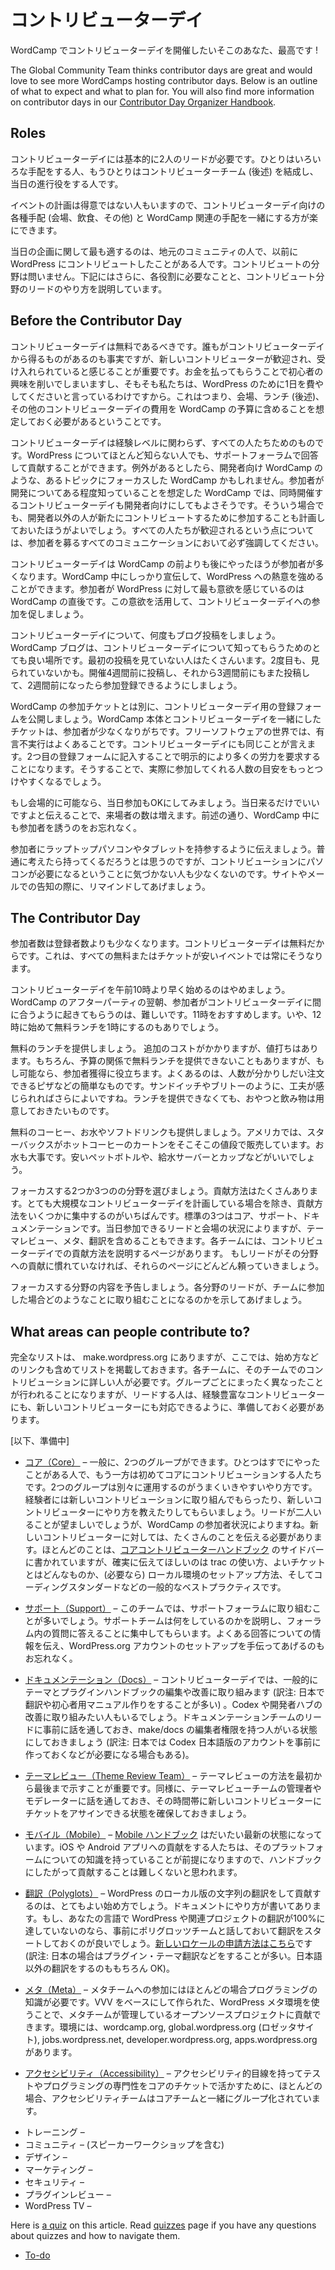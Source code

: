 <!--
# Contributor Day
-->
# コントリビューターデイ

<!--
So you want to host a contributor day at your WordCamp. Awesome!
-->
WordCamp でコントリビューターデイを開催したいそこのあなた、最高です !

The Global Community Team thinks contributor days are great and would love to see more WordCamps hosting contributor days. Below is an outline of what to expect and what to plan for. You will also find more information on contributor days in our [Contributor Day Organizer Handbook](https://make.wordpress.org/community/handbook/contributor-day/).

## Roles

<!--
Contributor Days generally need two people to lead things: one to organize the logistics and one to organize the contributor teams (see below) and lead the day of the event.
-->
コントリビューターデイには基本的に2人のリードが必要です。ひとりはいろいろな手配をする人、もうひとりはコントリビューターチーム (後述) を結成し、当日の進行役をする人です。

<!--
Event planning is not easy for everyone, so it is easiest to combine the organization of the contributor day logististics (venue, food, etc) with the WordCamp logistics.
-->
イベントの計画は得意ではない人もいますので、コントリビューターデイ向けの各種手配 (会場、飲食、その他) と WordCamp 関連の手配を一緒にする方が楽にできます。

<!--
As far as organizing the day-of, the best person will be someone local to the community who has contributed to WordPress before, regardless of their area of contribution. Further below, we will provide information on exactly what that role entails and how to lead individual areas of contribution.
-->
当日の企画に関して最も適するのは、地元のコミュニティの人で、以前に WordPress にコントリビュートしたことがある人です。コントリビュートの分野は問いません。下記にはさらに、各役割に必要なことと、コントリビュート分野のリードのやり方を説明しています。

## Before the Contributor Day

<!--
Contributor days should be free. While everyone gets value from contributor days, it is important that new contributors feel welcome and invited. Paying to contribute makes them less interested and is not great anyway because we are asking them to give up a day for WordPress. That means you will need to build the cost of the contributor day into your budget, including venue, lunch (see below), and any other expenses.
-->
コントリビューターデイは無料であるべきです。誰もがコントリビューターデイから得るものがあるのも事実ですが、新しいコントリビューターが歓迎され、受け入れられていると感じることが重要です。お金を払ってもらうことで初心者の興味を削いでしまいますし、そもそも私たちは、WordPress のために1日を費やしてくださいと言っているわけですから。これはつまり、会場、ランチ (後述)、その他のコントリビューターデイの費用を WordCamp の予算に含めることを想定しておく必要があるということです。

<!--
Contributor days are for everyone, on every experience level. Even someone who knows very little about WordPress can contribute by answering support questions. The exception is, perhaps, focused WordCamps (i.e. Developer WordCamps) where attendees are expected to know a bit about development, and thus the accompanying contributor day can be mostly developer-focused. Even then, it is useful to have a plan in case new contributors arrive who are not developers. Make sure you emphasize this point in all your communication with potential attendees.
-->
コントリビューターデイは経験レベルに関わらず、すべての人たちためのものです。WordPress についてほとんど知らない人でも、サポートフォーラムで回答して貢献することができます。例外があるとしたら、開発者向け WordCamp のような、あるトピックにフォーカスした WordCamp かもしれません。参加者が開発についてある程度知っていることを想定した WordCamp では、同時開催するコントリビューターデイも開発者向けにしてもよさそうです。そういう場合でも、開発者以外の人が新たにコントリビュートするために参加することも計画しておいたほうがよいでしょう。すべての人たちが歓迎されるという点については、参加者を募るすべてのコミュニケーションにおいて必ず強調してください。

<!--
Attendance will be higher if the contributor day is after the WordCamp, not before. During your WordCamp, you will be able to heavily promote the contributor day, resulting in more enthusiasm for WordPress. Attendees feel most excited about WordPress right after a WordCamp. Use that excitement to encourage them to attend the contributor day.
-->
コントリビューターデイは WordCamp の前よりも後にやったほうが参加者が多くなります。WordCamp 中にしっかり宣伝して、WordPress への熱意を強めることができます。参加者が WordPress に対して最も意欲を感じているのは WordCamp の直後です。この意欲を活用して、コントリビューターデイへの参加を促しましょう。

<!--
Post multiple times about your contributor day. Your WordCamp blog is a great way to get the word out about the contributor day. Many people will miss the first blog post… and the second… post four weeks ahead of time about the contributor, then three weeks. At two weeks, start allowing sign-ups (see below).
-->
コントリビューターデイについて、何度もブログ投稿をしましょう。WordCamp ブログは、コントリビューターデイについて知ってもらうためのとても良い場所です。最初の投稿を見ていない人はたくさんいます。2度目も、見られていないかも。開催4週間前に投稿し、それから3週間前にもまた投稿して、2週間前になったら参加登録できるようにしましょう。

<!--
Post a separate sign-up form for your contributor day. WordCamps that have combined the sign-up for the WordCamp itself and the contributor day have been disappointed with the lack of attendees. It is standard in free software for contributors to “over commit and under deliver”. The same is true for contributor days. A second sign-up form requires more effort – and explicit effort – from a potential attendees and will give you a better idea of how many people will attend.
-->
WordCamp の参加チケットとは別に、コントリビューターデイ用の登録フォームを公開しましょう。WordCamp 本体とコントリビューターデイを一緒にしたチケットは、参加者が少なくなりがちです。フリーソフトウェアの世界では、有言不実行はよくあることです。コントリビューターデイにも同じことが言えます。2つ目の登録フォームに記入することで明示的により多くの労力を要求することになります。そうすることで、実際に参加してくれる人数の目安をもっとつけやすくなるでしょう。

<!--
If possible, allow attendees to “just show up” to contributor day. Sometimes this is not possible due to venue requirements, but encouraging attendees at your WordCamp to “just show up” will increase attendance and, again, lets you promote the day during your WordCamp.
-->
もし会場的に可能なら、当日参加もOKにしてみましょう。当日来るだけでいいですよと伝えることで、来場者の数は増えます。前述の通り、WordCamp 中にも参加者を誘うのをお忘れなく。

<!--
Remind attendees to bring their laptops (or tablets). It seems logical, but many people do not realize they will need their laptops (or a tablet) to contribute. Remind them both on the website and in any emails about contributor day.
-->
参加者にラップトップパソコンやタブレットを持参するように伝えましょう。普通に考えたら持ってくるだろうとは思うのですが、コントリビューションにパソコンが必要になるということに気づかない人も少なくないのです。サイトやメールでの告知の際に、リマインドしてあげましょう。

## The Contributor Day

<!--
Attendance will be lower than planned. Because contributor days are free – and sign up is free – attendance will be lower than your sign ups. This is true with all free or inexpensive events.
-->
参加者数は登録者数よりも少なくなります。コントリビューターデイは無料だからです。これは、すべての無料またはチケットが安いイベントでは常にそうなります。

<!--
Do not start your contributor day before 10 a.m. Expecting attendees to wake up in time for a contributor day the morning after a WordCamp after party at even 10 a.m. is hard. We recommend starting at 11 a.m. or even noon, with your free lunch at 1 p.m. or so.
-->
コントリビューターデイを午前10時より早く始めるのはやめましょう。WordCamp のアフターパーティの翌朝、参加者がコントリビューターデイに間に合うように起きてもらうのは、難しいです。11時をおすすめします。いや、12時に始めて無料ランチを1時にするのもありでしょう。

<!--
Provide a free lunch. It is an added cost, but a worthwhile one. Of course it is not always possible (due to budgets) to provide a free lunch, but if you can, it is  very helpful in convincing people to attend. Typically, pizza or something simple that can be ordered when you know how many are in attendance is the provided lunch, but we would suggest something more creative like sandwiches or burritos. If you can not provide lunch, you should at least provide a snack and beverages.
-->
無料のランチを提供しましょう。 追加のコストがかかりますが、値打ちはあります。もちろん、予算の関係で無料ランチを提供できないこともありますが、もし可能なら、参加者獲得に役立ちます。よくあるのは、人数が分かりしだい注文できるピザなどの簡単なものです。サンドイッチやブリトーのように、工夫が感じられればさらによいですね。ランチを提供できなくても、おやつと飲み物は用意しておきたいものです。

<!--
Likewise, provide free coffee, water, and/or soft drinks. In the U.S., Starbucks provides cartons of hot coffee at a reasonable charge. Water is also invaluable to have on hand in the form of cheap bottled water or an easily accessible drinking fountain with cups.
-->
無料のコーヒー、お水やソフトドリンクも提供しましょう。アメリカでは、スターバックスがホットコーヒーのカートンをそこそこの値段で販売しています。お水も大事です。安いペットボトルや、給水サーバーとカップなどがいいでしょう。

<!--
Pick three or four areas to focus on. There are a lot of ways to contribute. Unless you are planning on having a very large contributor day, it is best to focus on a handful of ways to contribute. The standard three are core, support, and docs. Depending on available contributor leads and location, you may wish to include theme reviews, meta, or polyglots as well. Each team has a page on how to contribute at a contributor day. The contributor leads should rely heavily on those pages if they are not familiar with contributing to that area.
-->
フォーカスする2つか3つのの分野を選びましょう。貢献方法はたくさんあります。とても大規模なコントリビューターデイを計画している場合を除き、貢献方法をいくつかに集中するのがいちばんです。標準の3つはコア、サポート、ドキュメンテーションです。当日参加できるリードと会場の状況によりますが、テーマレビュー、メタ、翻訳を含めることもできます。各チームには、コントリビューターデイでの貢献方法を説明するページがあります。 もしリードがその分野への貢献に慣れていなければ、それらのページにどんどん頼っていきましょう。

<!--
Give a preview of the focus areas. Each contributor lead should introduce their focus area and talk a little bit about what people will be working on if they join that group.
-->
フォーカスする分野の内容を予告しましょう。各分野のリードが、チームに参加した場合どのようなことに取り組むことになるのかを示してあげましょう。

## What areas can people contribute to?

<!--
There is a complete list at make.wordpress.org, but below is a list, along with links to how to get started with that team at a contributor day. For each team you are planning on supporting at your contributor day, you will want to have someone familiar with contributing to that group and familiar with the contributor day page (a group lead). Different groups will do different things, but your group lead should be prepared for both experienced contributors and new contributors.
-->
完全なリストは、 make.wordpress.org にありますが、ここでは、始め方などのリンクも含めてリストを掲載しておきます。各チームに、そのチームでのコントリビューションに詳しい人が必要です。グループごとにまったく異なったことが行われることになりますが、リードする人は、経験豊富なコントリビューターにも、新しいコントリビューターにも対応できるように、準備しておく必要があります。

<!--
\[in progress\]
-->
\[以下、準備中\]

<!--
*   [Core](https://make.wordpress.org/core/handbook/about/getting-started-at-a-contributor-day/) – There are generally two different groups at a contributor day: those who have contributed to core before and those who have not. It is usually best to split the core group into two, letting previous contributors work on new contributions and teaching new contributors how to contribute. You will probably want two leads here, but it will depend on attendance at your WordCamp. For new contributors, you need to go through a number of things, most of which are listed in the sidebar of the [core contributor handbook](https://make.wordpress.org/core/handbook/). Be sure to cover how to use trac, what makes a good ticket, how to setup a local development environment (if needed), and general best practices (coding standards).
-->
*	[コア（Core）](https://make.wordpress.org/core/handbook/about/getting-started-at-a-contributor-day/) –  一般に、2つのグループができます。ひとつはすでにやったことがある人で、もう一方は初めてコアにコントリビューションする人たちです。2つのグループは別々に運用するのがうまくいきやすいやり方です。経験者には新しいコントリビューションに取り組んでもらったり、新しいコントリビューターにやり方を教えたりしてもらいましょう。リードが二人いることが望ましいでしょうが、WordCamp の参加者状況によりますね。新しいコントリビューターに対しては、たくさんのことを伝える必要があります。ほとんどのことは、[コアコントリビューターハンドブック](https://make.wordpress.org/core/handbook/) のサイドバーに書かれていますが、確実に伝えてほしいのは trac の使い方、よいチケットとはどんなものか、(必要なら) ローカル環境のセットアップ方法、そしてコーディングスタンダードなどの一般的なベストプラクティスです。
<!--
*   [Support](https://make.wordpress.org/support/handbook/getting-started/getting-started-at-a-contributor-day/) – Most contributions here will be to the support forums. You should go through what the support team does and focus on answering questions in the support forums. Be sure to give information on stock answers and help users setup a WordPress.org account.
-->
*	[サポート（Support）](https://make.wordpress.org/support/handbook/getting-started/getting-started-at-a-contributor-day/) – このチームでは、サポートフォーラムに取り組むことが多いでしょう。サポートチームは何をしているのかを説明し、フォーラム内の質問に答えることに集中してもらいます。よくある回答についての情報を伝え、WordPress.org アカウントのセットアップを手伝ってあげるのもお忘れなく。
<!--
*   [Docs](https://make.wordpress.org/docs/handbook/about-the-docs-team/get-involved/getting-started-at-a-contributor-day/) – At contributor days, docs contributions are generally editing and improving the theme and plugin developer handbooks. However, some people may want to improve the codex or contribute examples to the developer hub. Talk to a docs contributor ahead of time to make sure someone is around to give out Editor status on make/docs.
-->
*	[ドキュメンテーション（Docs）](https://make.wordpress.org/support/handbook/getting-started/getting-started-at-a-contributor-day/) – コントリビューターデイでは、一般的にテーマとプラグインハンドブックの編集や改善に取り組みます (訳注: 日本で翻訳や初心者用マニュアル作りをすることが多い) 。Codex や開発者ハブの改善に取り組みたい人もいるでしょう。ドキュメンテーションチームのリードに事前に話を通しておき、make/docs の編集者権限を持つ人がいる状態にしておきましょう (訳注: 日本では Codex 日本語版のアカウントを事前に作っておくなどが必要になる場合もある)。
<!--
*   [Theme Review Team](https://make.wordpress.org/themes/handbook/get-involved/getting-started-at-a-contribution-day/) – A full walkthrough on how to review themes is important. Likewise, be sure to contact a TRT admin so they can be around during your contributor day and can assign tickets to new contributors.
-->
*	[テーマレビュー（Theme Review Team）](https://make.wordpress.org/themes/handbook/get-involved/getting-started-at-a-contribution-day/) – テーマレビューの方法を最初から最後まで示すことが重要です。同様に、テーマレビューチームの管理者やモデレーターに話を通しておき、その時間帯に新しいコントリビューターにチケットをアサインできる状態を確保しておきましょう。
<!--
*   [Mobile](https://make.wordpress.org/mobile/handbook/general-guides/getting-started-at-a-contributor-day/) – The [mobile handbook](https://make.wordpress.org/mobile/handbook/) is generally up-to-date. For contributors to either the iOS or Android apps, they should have a knowledge of development on their respective platform. Following the handbook at that point should not be hard.
-->
*	[モバイル（Mobile）](https://make.wordpress.org/mobile/handbook/general-guides/getting-started-at-a-contributor-day/) – [Mobile ハンドブック](https://make.wordpress.org/mobile/handbook/) はだいたい最新の状態になっています。iOS や Android アプリへの貢献をする人たちは、そのプラットフォームについての知識を持っていることが前提になりますので、ハンドブックにしたがって貢献することは難しくないと思われます。
<!--
*   [Polyglots](https://make.wordpress.org/polyglots/handbook/about/get-involved/getting-started-at-a-contributor-day/) – Contributing string translations to a current localization of WordPress is a great way to get started. The document linked to walks through how that should be done. If you are hosting a WordCamp in a language that does not have a full translation of WordPress (or related projects), it can be good to set one up ahead of time with the polyglots team and kick off your translation work there. The first step there will be [requesting a new locale](https://make.wordpress.org/polyglots/handbook/translating/requesting-a-new-locale/).
-->
*	[翻訳（Polyglots）](https://make.wordpress.org/polyglots/handbook/about/get-involved/getting-started-at-a-contributor-day/) – WordPress のローカル版の文字列の翻訳をして貢献するのは、とてもよい始め方でしょう。ドキュメントにやり方が書いてあります。もし、あなたの言語で WordPress や関連プロジェクトの翻訳が100%に達していないのなら、事前にポリグロッツチームと話しておいて翻訳をスタートしておくのが良いでしょう。[新しいロケールの申請方法はこちら](https://make.wordpress.org/polyglots/handbook/translating/requesting-a-new-locale/)です (訳注: 日本の場合はプラグイン・テーマ翻訳などをすることが多い。日本語以外の翻訳をするのももちろん OK)。
<!--
*   [Meta](https://make.wordpress.org/meta/handbook/about/contributor-day/) – The meta team is programming-based, for the most part. The WordPress Meta Environment (based on VVV) is the best way to get setup and contribute to the open sourced projects that the meta team manages, including wordcamp.org, global.wordpress.org (rosetta), jobs.wordpress.net, developer.wordpress.org, and apps.wordpress.org.
-->
*	[メタ（Meta）](https://make.wordpress.org/meta/handbook/about/contributor-day/) – メタチームへの参加にはほとんどの場合プログラミングの知識が必要です。VVV をベースにして作られた、WordPress メタ環境を使うことで、メタチームが管理しているオープンソースプロジェクトに貢献できます。環境には、wordcamp.org, global.wordpress.org (ロゼッタサイト), jobs.wordpress.net, developer.wordpress.org, apps.wordpress.org があります。
<!--
*   [Accessibility](https://make.wordpress.org/accessibility/handbook/about/getting-started-at-a-contributor-day/) – Generally, we group the accessibility team with core so they can contribute their testing or programming expertise to core tickets with the “accessibility” focus.
-->
* [アクセシビリティ（Accessibility）](https://make.wordpress.org/accessibility/handbook/about/getting-started-at-a-contributor-day/) – アクセシビリティ的目線を持ってテストやプログラミングの専門性をコアのチケットで活かすために、ほとんどの場合、アクセシビリティチームはコアチームと一緒にグループ化されています。
<!--
*   Training –
*   Community – (Including speaker workshops)
*   Design –
*   Marketing –
*   Security –
*   Plugin Review –
*   WordPress TV –
-->
*   トレーニング –
*   コミュニティ – (スピーカーワークショップを含む)
*   デザイン –
*   マーケティング –
*   セキュリティ –
*   プラグインレビュー –
*   WordPress TV –

Here is [a quiz](https://wordpress.org/contributor-training/quiz/planning-a-contributor-day/) on this article. Read [quizzes](https://make.wordpress.org/community/handbook/wordcamp-organizer/quizzes/) page if you have any questions about quizzes and how to navigate them.

*   [To-do](# "To-do")
